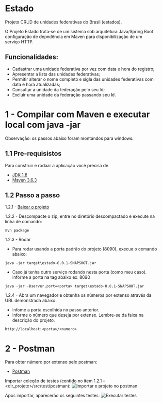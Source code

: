 # Estado
Projeto CRUD de unidades federativas do Brasil (estados).

O Projeto Estado trata-se de um sistema sob arquitetura Java/Spring Boot configuração de depndência em Maven para disponibilização de um serviço HTTP. 

## Funcionalidades:
- Cadastrar uma unidade federativa por vez com data e hora do registro;
- Apresentar a lista das unidades federativas;
- Permitir alterar o nome completo e sigla das unidades federativas com data e hora atualizadas;
- Consultar a unidade da federação pelo seu Id;
- Excluir uma unidade da federação passando seu Id.

# 1 - Compilar com Maven e executar local com java -jar

Observação: os passos abaixo foram montandos para windows.

## 1.1 Pre-requisistos
Para construir e rodaar a aplicação você precisa de:
- [JDK 1.8](http://www.oracle.com/technetwork/java/javase/downloads/jdk8-downloads-2133151.html)
- [Maven 3.6.3](https://maven.apache.org)

## 1.2 Passo a passo
1.2.1 - [Baixar o projeto](https://github.com/ronybrand/estado/archive/feature/estado.zip)

1.2.2 - Descompacte o zip, entre no diretório descompactado e execute na linha de comando:
```
mvn package
```

1.2.3 - Rodar
- Para rodar usando a porta padrão do projeto (8090), execue o comando abaixo:
```
java -jar target\estado-0.0.1-SNAPSHOT.jar
```

- Caso já tenha outro serviço rodando nesta porta (como meu caso). Informe a porta na tag abaixo ex: 8090
```
java -jar -Dserver.port=<porta> target\estado-0.0.1-SNAPSHOT.jar
```
1.2.4 - Abra um navegador e obtenha os números por extenso através da URL demonstrada abaixo. 
- Infome a porta escolhida no passo anterior.
- Informe o número que deseja por extenso. Lembre-se da faixa na descrição do projeto.
```
http://localhost:<porta>/<numero>
```

# 2 - Postman
Para obter número por extenso pelo postman:
- [Postman](https://www.postman.com/downloads/)

Importar coleção de testes (contido no item 1.2.1 - <dir_projeto>/src/test/postman):
![Importar o projeto no postman](https://github.com/ronybrand/numero_por_extenso/blob/feature/numero_por_extenso/importar_projeto_postman.png)

Após importar, aparecerão os seguintes testes:
![Executar testes](https://github.com/ronybrand/estado/blob/feature/estado/sequencia%20de%20execu%C3%A7%C3%A3o%20de%20teste%20no%20postman.png)
